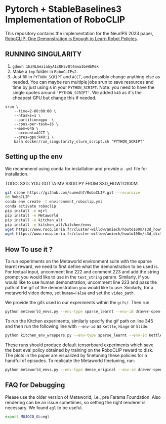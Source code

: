 # Pytorch + StableBaselines3 Implementation of RoboCLIP
This repository contains the implementation for the NeurIPS 2023 paper, [RoboCLIP: One Demonstration is Enough to Learn Robot Policies](https://arxiv.org/abs/2310.07899).

## RUNNING SINGULARITY
1. `gdown 1EzNLSeziabyA1cOHSvQt4mna1GeWbMek`
2. Make a `tmp` folder in `RoboCLIPv2`.
3. Just fill in `PYTHON_SCRIPT` and `ACCT`, and possibly change anything else as needed. You can maybe run multiple jobs srun to save resources and time by just using `&` in your `PYTHON_SCRIPT`. Note: you need to have the single quotes around `'PYTHON_SCRIPT'`. We added `k40` as it's the cheapest GPU but change this if needed.
```
srun \ 
    --time=2-00:00:00 \ 
    --ntasks=1 \ 
    --partition=gpu  \
    --cpus-per-task=16 \
    --mem=64G \
    --account=ACCT \
    --gres=gpu:k40:1 \
    bash docker/run_singularity_slurm_script.sh 'PYTHON_SCRIPT'
```


## Setting up the env

We recommend using conda for installation and provide a `.yml` file for installation. 

TODO: S3D: YOU GOTTA MV S3DG.PY FROM S3D_HOWTO100M.



```sh
git clone https://github.com/sumedh7/RoboCLIP.git --recursive
cd RoboCLIP
conda env create -f environment_roboclip.yml
conda activate roboclip
pip install -e mjrl
pip install -e Metaworld
pip install -e kitchen_alt
pip install -e kitchen_alt/kitchen/envs
wget https://www.rocq.inria.fr/cluster-willow/amiech/howto100m/s3d_howto100m.pth
wget https://www.rocq.inria.fr/cluster-willow/amiech/howto100m/s3d_dict.npy
```


## How To use it ?

To run experiments on the Metaworld environment suite with the sparse learnt reward, we need to first define what the demonstration to be used is. For textual input, uncomment line 222 and comment 223 and add the string prompt you would like to use in the `text_string` param. Similarly, if you would like to use human demonstration, uncomment line 223 and pass the path of the gif of the demonstration you would like to use. Similarly, for a metaworld video demo, set `human=False` and set the `video_path`. 

We provide the gifs used in our experiments within the `gifs/`.
Then run: 
```sh
python metaworld_envs.py --env-type sparse_learnt --env-id drawer-open-v2-goal-hidden --dir-add <add experiment identifier>
```

To run the Kitchen experiments, similarly specify the gif path on line 345 and then run the following line with `--env-id` as `Kettle`, `Hinge` or `Slide`. 

```sh
python kitchen_env_wrappers.py --env-type sparse_learnt --env-id Kettle --dir-add <add experiment identifier>
```

These runs should produce default tensorboard experiments which save the best eval policy obtained by training on the RoboCLIP reward to disk. The plots in the paper are visualized by finetuning these policies for a handful of episodes. To replicate the Metaworld finetuning,  run:

```sh
python metaworld_envs.py --env-type dense_original --env-id drawer-open-v2-goal-hidden --pretrained <path_to_best_policy> --dir-add <add_experiment_identifier>  
```
## FAQ for Debugging
Please use the older version of Metaworld, i.e., pre Farama Foundation. Also rendering can be an issue sometimes, so setting the right renderer is necessary. We found `egl` to be useful. 
```sh
export MUJOCO_GL=egl
```
